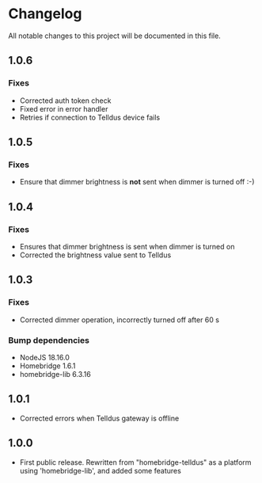 # Changelog

All notable changes to this project will be documented in this file.

## 1.0.6

### Fixes
- Corrected auth token check
- Fixed error in error handler
- Retries if connection to Telldus device fails

## 1.0.5

### Fixes
- Ensure that dimmer brightness is **not** sent when dimmer is turned off :-)

## 1.0.4

### Fixes
- Ensures that dimmer brightness is sent when dimmer is turned on
- Corrected the brightness value sent to Telldus

## 1.0.3

### Fixes
- Corrected dimmer operation, incorrectly turned off after 60 s

### Bump dependencies
- NodeJS 18.16.0
- Homebridge 1.6.1
- homebridge-lib 6.3.16

## 1.0.1

- Corrected errors when Telldus gateway is offline

## 1.0.0

- First public release. Rewritten from "homebridge-telldus" as a platform using 'homebridge-lib', and added some features
